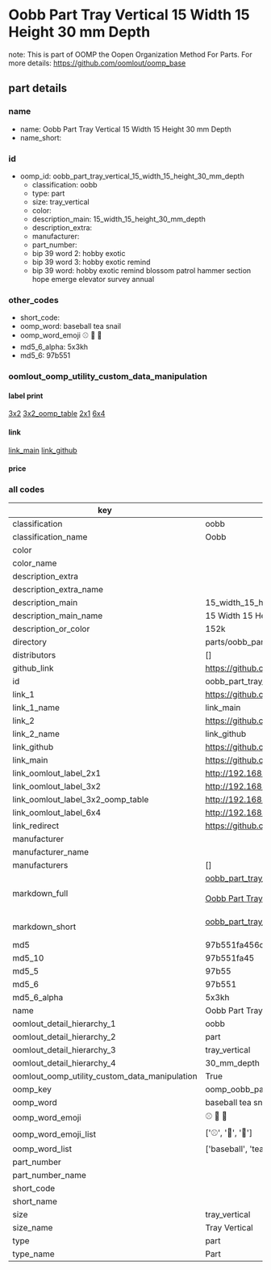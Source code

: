 # Oobb Part Tray Vertical 15 Width 15 Height 30 mm Depth  

note: This is part of OOMP the Oopen Organization Method For Parts. For more details: https://github.com/oomlout/oomp_base

##  part details
  







### name
* name: Oobb Part Tray Vertical 15 Width 15 Height 30 mm Depth
* name_short: 
### id
* oomp_id: oobb_part_tray_vertical_15_width_15_height_30_mm_depth
  * classification: oobb
  * type: part
  * size: tray_vertical
  * color: 
  * description_main: 15_width_15_height_30_mm_depth
  * description_extra: 
  * manufacturer: 
  * part_number: 
  * bip 39 word 2: hobby exotic
  * bip 39 word 3: hobby exotic remind
  * bip 39 word: hobby exotic remind blossom patrol hammer section hope emerge elevator survey annual

### other_codes
* short_code: 
* oomp_word: baseball tea snail
* oomp_word_emoji :baseball: :tea: :snail:
* md5_6_alpha: 5x3kh
* md5_6: 97b551






### oomlout_oomp_utility_custom_data_manipulation
#### label print
[3x2](http://192.168.1.245:1112/?label=oomp%205x3kh)
[3x2_oomp_table](http://192.168.1.108:1112/?label=oomp%205x3kh)
[2x1](http://192.168.1.242:1112/?label=oomp%205x3kh)
[6x4](http://192.168.1.55:1112/?label=oomp%205x3kh)    

#### link

[link_main](https://github.com/oomlout/oomlout_oomp_version_1_messy/tree/main/parts/oobb_part_tray_vertical_15_width_15_height_30_mm_depth) [link_github](https://github.com/oomlout/oomlout_oomp_version_1_messy/tree/main/parts/oobb_part_tray_vertical_15_width_15_height_30_mm_depth)                             

#### price







### all codes 
| key | value |  
| --- | --- |  
| classification | oobb |  
| classification_name | Oobb |  
| color |  |  
| color_name |  |  
| description_extra |  |  
| description_extra_name |  |  
| description_main | 15_width_15_height_30_mm_depth |  
| description_main_name | 15 Width 15 Height 30 mm Depth |  
| description_or_color | 152k |  
| directory | parts/oobb_part_tray_vertical_15_width_15_height_30_mm_depth |  
| distributors | [] |  
| github_link | https://github.com/oomlout/oomlout_oomp_part_src/tree/main/parts/oobb_part_tray_vertical_15_width_15_height_30_mm_depth |  
| id | oobb_part_tray_vertical_15_width_15_height_30_mm_depth |  
| link_1 | https://github.com/oomlout/oomlout_oomp_version_1_messy/tree/main/parts/oobb_part_tray_vertical_15_width_15_height_30_mm_depth |  
| link_1_name | link_main |  
| link_2 | https://github.com/oomlout/oomlout_oomp_version_1_messy/tree/main/parts/oobb_part_tray_vertical_15_width_15_height_30_mm_depth |  
| link_2_name | link_github |  
| link_github | https://github.com/oomlout/oomlout_oomp_version_1_messy/tree/main/parts/oobb_part_tray_vertical_15_width_15_height_30_mm_depth |  
| link_main | https://github.com/oomlout/oomlout_oomp_version_1_messy/tree/main/parts/oobb_part_tray_vertical_15_width_15_height_30_mm_depth |  
| link_oomlout_label_2x1 | http://192.168.1.242:1112/?label=oomp%205x3kh |  
| link_oomlout_label_3x2 | http://192.168.1.245:1112/?label=oomp%205x3kh |  
| link_oomlout_label_3x2_oomp_table | http://192.168.1.108:1112/?label=oomp%205x3kh |  
| link_oomlout_label_6x4 | http://192.168.1.55:1112/?label=oomp%205x3kh |  
| link_redirect | https://github.com/oomlout/oomlout_oomp_version_1_messy/tree/main/parts/oobb_part_tray_vertical_15_width_15_height_30_mm_depth |  
| manufacturer |  |  
| manufacturer_name |  |  
| manufacturers | [] |  
| markdown_full | [oobb_part_tray_vertical_15_width_15_height_30_mm_depth](none)<br>[](none)<br>[Oobb Part Tray Vertical 15 Width 15 Height 30 Mm Depth](none)<br><br> |  
| markdown_short | [oobb_part_tray_vertical_15_width_15_height_30_mm_depth](none)<br><br> |  
| md5 | 97b551fa456d7855a25091816b940362 |  
| md5_10 | 97b551fa45 |  
| md5_5 | 97b55 |  
| md5_6 | 97b551 |  
| md5_6_alpha | 5x3kh |  
| name | Oobb Part Tray Vertical 15 Width 15 Height 30 mm Depth |  
| oomlout_detail_hierarchy_1 | oobb |  
| oomlout_detail_hierarchy_2 | part |  
| oomlout_detail_hierarchy_3 | tray_vertical |  
| oomlout_detail_hierarchy_4 | 30_mm_depth |  
| oomlout_oomp_utility_custom_data_manipulation | True |  
| oomp_key | oomp_oobb_part_tray_vertical_15_width_15_height_30_mm_depth |  
| oomp_word | baseball tea snail |  
| oomp_word_emoji | :baseball: :tea: :snail: |  
| oomp_word_emoji_list | [':baseball:', ':tea:', ':snail:'] |  
| oomp_word_list | ['baseball', 'tea', 'snail'] |  
| part_number |  |  
| part_number_name |  |  
| short_code |  |  
| short_name |  |  
| size | tray_vertical |  
| size_name | Tray Vertical |  
| type | part |  
| type_name | Part |  
